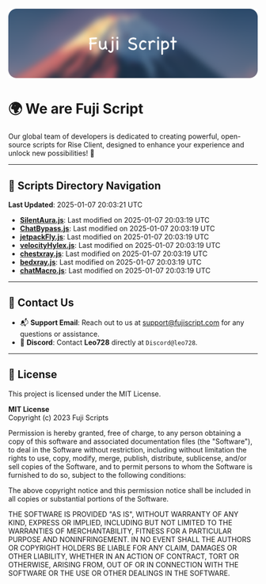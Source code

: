 ![Banner](.github/b.webp)

# 🌍 **We are Fuji Script**

Our global team of developers is dedicated to creating powerful, open-source scripts for Rise Client, designed to enhance your experience and unlock new possibilities! 🌟

---
<!-- SCRIPTS_NAVIGATION_START -->
## 📂 **Scripts Directory Navigation**

**Last Updated**: 2025-01-07 20:03:21 UTC

- **[SilentAura.js](scripts/SilentAura.js)**: Last modified on 2025-01-07 20:03:19 UTC
- **[ChatBypass.js](scripts/ChatBypass.js)**: Last modified on 2025-01-07 20:03:19 UTC
- **[jetpackFly.js](scripts/jetpackFly.js)**: Last modified on 2025-01-07 20:03:19 UTC
- **[velocityHylex.js](scripts/velocityHylex.js)**: Last modified on 2025-01-07 20:03:19 UTC
- **[chestxray.js](scripts/chestxray.js)**: Last modified on 2025-01-07 20:03:19 UTC
- **[bedxray.js](scripts/bedxray.js)**: Last modified on 2025-01-07 20:03:19 UTC
- **[chatMacro.js](scripts/chatMacro.js)**: Last modified on 2025-01-07 20:03:19 UTC

<!-- SCRIPTS_NAVIGATION_END -->

---

## 💬 **Contact Us**  
- 📬 **Support Email**: Reach out to us at [support@fujiscript.com](mailto:support@fujiscript.com) for any questions or assistance.  
- 💬 **Discord**: Contact **Leo728** directly at `Discord@leo728`.

---

## 📜 **License**

This project is licensed under the MIT License.  

**MIT License**  
Copyright (c) 2023 Fuji Scripts  

Permission is hereby granted, free of charge, to any person obtaining a copy of this software and associated documentation files (the "Software"), to deal in the Software without restriction, including without limitation the rights to use, copy, modify, merge, publish, distribute, sublicense, and/or sell copies of the Software, and to permit persons to whom the Software is furnished to do so, subject to the following conditions:  

The above copyright notice and this permission notice shall be included in all copies or substantial portions of the Software.  

THE SOFTWARE IS PROVIDED "AS IS", WITHOUT WARRANTY OF ANY KIND, EXPRESS OR IMPLIED, INCLUDING BUT NOT LIMITED TO THE WARRANTIES OF MERCHANTABILITY, FITNESS FOR A PARTICULAR PURPOSE AND NONINFRINGEMENT. IN NO EVENT SHALL THE AUTHORS OR COPYRIGHT HOLDERS BE LIABLE FOR ANY CLAIM, DAMAGES OR OTHER LIABILITY, WHETHER IN AN ACTION OF CONTRACT, TORT OR OTHERWISE, ARISING FROM, OUT OF OR IN CONNECTION WITH THE SOFTWARE OR THE USE OR OTHER DEALINGS IN THE SOFTWARE.  
